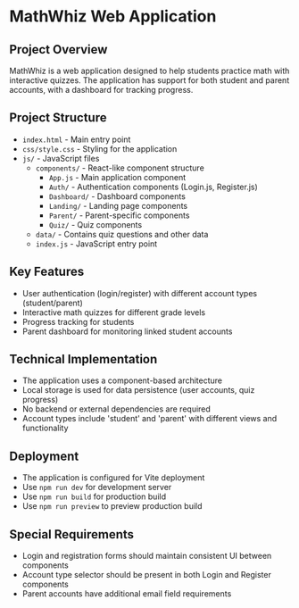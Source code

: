 # MathWhiz Web Application

## Project Overview
MathWhiz is a web application designed to help students practice math with interactive quizzes. The application has support for both student and parent accounts, with a dashboard for tracking progress.

## Project Structure
- `index.html` - Main entry point
- `css/style.css` - Styling for the application
- `js/` - JavaScript files
  - `components/` - React-like component structure
    - `App.js` - Main application component
    - `Auth/` - Authentication components (Login.js, Register.js)
    - `Dashboard/` - Dashboard components
    - `Landing/` - Landing page components
    - `Parent/` - Parent-specific components
    - `Quiz/` - Quiz components
  - `data/` - Contains quiz questions and other data
  - `index.js` - JavaScript entry point

## Key Features
- User authentication (login/register) with different account types (student/parent)
- Interactive math quizzes for different grade levels
- Progress tracking for students
- Parent dashboard for monitoring linked student accounts

## Technical Implementation
- The application uses a component-based architecture
- Local storage is used for data persistence (user accounts, quiz progress)
- No backend or external dependencies are required
- Account types include 'student' and 'parent' with different views and functionality

## Deployment
- The application is configured for Vite deployment
- Use `npm run dev` for development server
- Use `npm run build` for production build
- Use `npm run preview` to preview production build

## Special Requirements
- Login and registration forms should maintain consistent UI between components
- Account type selector should be present in both Login and Register components
- Parent accounts have additional email field requirements